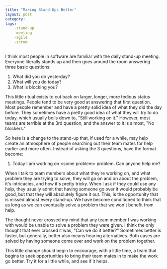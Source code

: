 ```yaml
---
title: "Making Stand-Ups Better"
layout: post
category:
tags:
    -stand-up
    -meeting
    -agile
    -scrum
---
```


I think most people in software are familiar with the daily stand-up meeting. Everyone literally stands up and then
goes around the room answering three basic questions: 

1. What did you do yesterday?
2. What will you do today?
3. What is blocking you?

This little ritual exists to cut back on larger, longer, more tedious status meetings. People tend to be very good at
answering that first question. Most people remember and have a pretty solid idea of what they did the day before. They
sometimes have a pretty good idea of what they will try to do today, which usually boils down to, "Still working on it." 
However, most teams are terrible at the 3rd question, and the answer to it is almost, "No blockers." 

So here is a change to the stand-up that, if used for a while, may help create an atmosphere of people searching out their
team mates for help earlier and more often. Instead of asking the 3 questions, have the format become: 

1. Today I am working on &lt;some problem&gt; problem. Can anyone help me?


When I talk to team members about what they're working on, and what problem they are trying to solve, they will go on
and on about the problem, it's intricacies, and how it's pretty tricky. When I ask if they could use any help, they usually
admit that having someone go over it would probably be good, but that they will absolutely figure it out. This,
is the opportunity that is missed almost every stand-up. We have become conditioned to think that as long as we can 
eventually solve a problem that we won't benefit from help. 

The thought never crossed my mind that any team member I was working with would be unable to solve a problem they were
given. I think the only thought that ever crossed it was, "Can we do it better?" Sometimes better is faster, but generally,
better also means hearing alternatives. Both cases are solved by having someone come over and work on the problem together.

This little change should begin to encourage, with a little time, a team that begins to seek opportunities to bring their
team mates in to make the work go better. Try it for a little while, and see if it helps.
